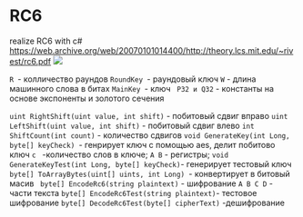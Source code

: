 # RC6
realize RC6 with c#
<br/>
https://web.archive.org/web/20070101014400/http://theory.lcs.mit.edu/~rivest/rc6.pdf
![](https://upload.wikimedia.org/wikipedia/commons/c/ce/RC6_Cryptography_Algorithm.JPG)

` R  `- колличество раундов
`RoundKey `- раундовый ключ
` W ` - длина машинного слова в битах
`MainKey `- ключ
` P32 и Q32` - константы на основе экспоненты и золотого сечения

`uint RightShift(uint value, int shift)` - побитовый сдвиг вправо 
`uint LeftShift(uint value, int shift)` - побитовый сдвиг влево
`int ShiftCount(int count)` - количество сдвигов
`void GenerateKey(int Long, byte[] keyCheck) `- генрирует ключ с помощью aes, делит побитово ключ 
  `с ` -количество слов в ключе;
  `A B` - регистры;
` void GenerateKeyTest(int Long, byte[] keyCheck) `- генерирует тестовый ключ
`byte[] ToArrayBytes(uint[] uints, int Long) `- конвертирует в битовый масив
` byte[] EncodeRc6(string plaintext)` - шифрование 
  `A B C D` - части текста
`byte[] EncodeRc6Test(string plaintext)`- тестовое шифрование 
`byte[] DecodeRc6Test(byte[] cipherText)` -дешифрование
